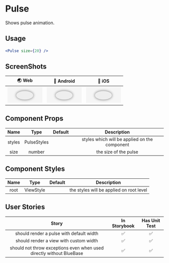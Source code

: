 # Pulse

Shows pulse animation.

## Usage

```jsx
<Pulse size={20} />
```

## ScreenShots

|                 🌏 Web                |               📱 Android              |                📱 iOS                |
| :-----------------------------------: | :-----------------------------------: | :----------------------------------: |
| <img src="./screenshots/pulse.png" /> | <img src="./screenshots/pulse.png" /> | <img src="./screenshots/pulse.png"/> |

## Component Props

|  Name  |     Type    | Default |                  Description                  |
| :----: | :---------: | :-----: | :-------------------------------------------: |
| styles | PulseStyles |         | styles which will be applied on the component |
|  size  |    number   |         |             the size of the pulse             |

## Component Styles

| Name |    Type   | Default |                Description               |
| :--: | :-------: | :-----: | :--------------------------------------: |
| root | ViewStyle |    ️    | the styles will be applied on root level |

## User Stories

|                                 Story                                | In Storybook | Has Unit Test |
| :------------------------------------------------------------------: | :----------: | :-----------: |
|               should render a pulse with default width               |       ✅      |       ✅       |
|                should render a view with custom width                |       ✅      |       ✅       |
| should not throw exceptions even when used directly without BlueBase |       ✅      |       ✅       |

